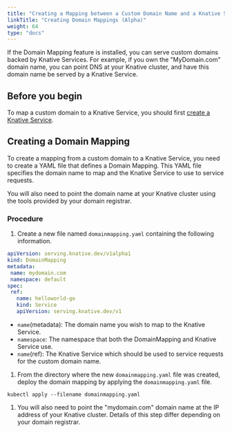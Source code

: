 ```yaml
---
title: "Creating a Mapping between a Custom Domain Name and a Knative Service (Alpha)"
linkTitle: "Creating Domain Mappings (Alpha)"
weight: 64
type: "docs"
---
```


If the Domain Mapping feature is installed, you can serve
custom domains backed by Knative Services. For example, if you
own the "MyDomain.com" domain name, you can point DNS at your
Knative cluster, and have this domain name be served by a
Knative Service.

## Before you begin

To map a custom domain to a Knative Service, you should first [create a Knative
Service](https://knative.dev/docs/serving/creating-services/).

## Creating a Domain Mapping

To create a mapping from a custom domain to a Knative Service, you need to
create a YAML file that defines a Domain Mapping.
This YAML file specifies the domain name to map and the Knative Service to use
to service requests.

You will also need to point the domain name at your Knative cluster using the
tools provided by your domain registrar.

### Procedure

1. Create a new file named `domainmapping.yaml` containing the following information.
  ```yaml
  apiVersion: serving.knative.dev/v1alpha1
  kind: DomainMapping
  metadata:
   name: mydomain.com
   namespace: default
  spec:
   ref:
     name: helloworld-go
     kind: Service
     apiVersion: serving.knative.dev/v1
  ```
  * `name`(metadata): The domain name you wish to map to the Knative Service.
  * `namespace`: The namespace that both the DomainMapping and Knative Service use.
  * `name`(ref): The Knative Service which should be used to service requests
    for the custom domain name.

1. From the directory where the new `domainmapping.yaml` file was created,
   deploy the domain mapping by applying the `domainmapping.yaml` file.
 ```
 kubectl apply --filename domainmapping.yaml
 ```

1. You will also need to point the "mydomain.com" domain name at the IP address
   of your Knative cluster. Details of this step differ depending on your
   domain registrar.
